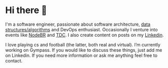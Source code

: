 # Hi there 👋

I'm a software engineer, passionate about software architecture, [data structures/algorithms](https://www.hackerrank.com/gustavooliveiraf) and DevOps enthusiast. Occasionally I venture into events like [NodeBR](https://www.meetup.com/pt-BR/nodebr/events/266566596/) and [TDC](https://thedevconf.com/palestrante/gustavo-oliveira). I also create content on posts on my [Linkedin](https://www.linkedin.com/in/gustavooliveiraf/detail/recent-activity/shares/).

I love playing cs and football (the latter, both real and virtual). I’m currently working on Gympass. If you would like to discuss these things, just add me on Linkedin. If you need more information or ask me anything feel free to contact.
